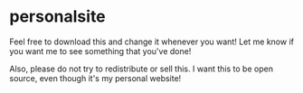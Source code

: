 personalsite
============

Feel free to download this and change it whenever you want! Let me know if you want me to see something that you've done!

Also, please do not try to redistribute or sell this. I want this to be open source, even though it's my personal website!
